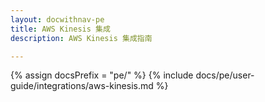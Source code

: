 ```yaml
---
layout: docwithnav-pe
title: AWS Kinesis 集成
description: AWS Kinesis 集成指南

---
```

{% assign docsPrefix = "pe/" %}
{% include docs/pe/user-guide/integrations/aws-kinesis.md %}
